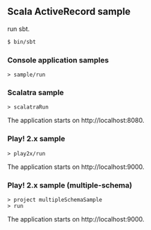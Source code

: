 ## Scala ActiveRecord sample

run sbt.

```sh
$ bin/sbt
```

### Console application samples

```
> sample/run
```

### Scalatra sample

```
> scalatraRun
```

The application starts on http://localhost:8080.

### Play! 2.x sample

```
> play2x/run
```

The application starts on http://localhost:9000.

### Play! 2.x sample (multiple-schema)

```
> project multipleSchemaSample
> run
```

The application starts on http://localhost:9000.
